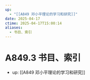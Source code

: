```yaml
---
up:
  - "[[A849 邓小平理论的学习和研究]]"
date: 2025-04-17
ctime: 2025-04-17T15:00:14
aliases:
  - 书目、索引
---
```


# A849.3 书目、索引

- up: [[A849 邓小平理论的学习和研究]]
